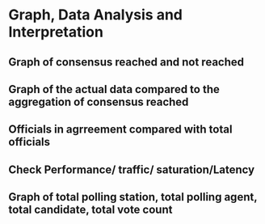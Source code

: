 # Graph, Data Analysis and Interpretation

## Graph of consensus reached and not reached


## Graph of the actual data compared to the aggregation of consensus reached

## Officials in agrreement compared with total officials

## Check Performance/ traffic/ saturation/Latency 

## Graph of total polling station, total polling agent, total candidate, total vote count